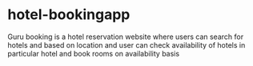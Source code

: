 # hotel-bookingapp
Guru booking is a hotel reservation website where users can search for hotels and based on location and user can check availability of hotels in particular hotel and book rooms on availability basis
